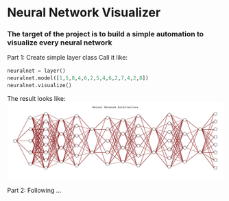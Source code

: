 # Neural Network Visualizer

### The target of the project is to build a simple automation to visualize every neural network

Part 1: Create simple layer class 
        Call it like:

```python
neuralnet = layer()
neuralnet.model([1,5,8,4,6,2,5,4,6,2,7,4,2,8])
neuralnet.visualize()
```

The result looks like:
![alt text](https://github.com/PhilippPoeschke/Neural_Network_Visualizer/blob/master/Images/Neural_Network_Architecture.png "Neural Network Architecture")

Part 2: Following ...
